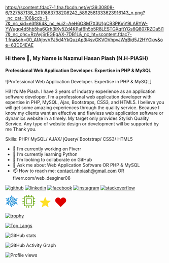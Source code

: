 https://scontent.fdac7-1.fna.fbcdn.net/v/t39.30808-6/327587138_2019863738208242_5892581333623916143_n.png?_nc_cat=106&ccb=1-7&_nc_sid=e3f864&_nc_eui2=AeH6O8M7X3U1gCB3PKmY9LARYW-YWugq4d5hb5ha6Crh3iKy5Zd4KPaf6h5b5R8LESTGXqftYGs6Q807RZDa5I17&_nc_ohc=RzAyjSrEGEgAX-7DB1L&_nc_ht=scontent.fdac7-1.fna&oh=00_AfAjbvVPJ5d4YkQuzAp3i4svGKVOVhpvJWqBid5J2HYGkw&oe=63DE4EAE
### Hi there 👋, My Name is Nazmul Hasan Piash (N.H-PIASH)
#### Professional Web Application Developer. Expertise in PHP & MySQL
![Professional Web Application Developer. Expertise in PHP & MySQL]

Hi! It’s Me Piash. I have 3 years of industry experience as an application software developer. I’m a professional web application developer with expertise in PHP, MySQL, Ajax, Bootstraps, CSS3, and HTML5. I believe you will get some amazing experiences through the quality service. Because I know my clients want an effective and flawless web application software or dynamics website in a timely. My target only provides Stylish Quality Service. Any type of website design or development will be supported by me 
Thank you.

Skills: PHP/ MySQL/ AJAX/ jQuery/ Bootstrap/ CSS3/ HTML5

- 🔭 I’m currently working on Fiverr  
- 🌱 I’m currently learning Python 
- 👯 I’m looking to collaborate on GitHub 
- 💬 Ask me about Web Application Software OR PHP & MySQL 
- 📫 How to reach me: contact.nhpiash@gmail.com OR fiverr.com/web_desginer08 


[<img src='https://cdn.jsdelivr.net/npm/simple-icons@3.0.1/icons/github.svg' alt='github' height='40'>](https://github.com/nhpiash)  [<img src='https://cdn.jsdelivr.net/npm/simple-icons@3.0.1/icons/linkedin.svg' alt='linkedin' height='40'>](https://www.linkedin.com/in/nhpiash/)  [<img src='https://cdn.jsdelivr.net/npm/simple-icons@3.0.1/icons/facebook.svg' alt='facebook' height='40'>](https://www.facebook.com/webdesginer08)  [<img src='https://cdn.jsdelivr.net/npm/simple-icons@3.0.1/icons/instagram.svg' alt='instagram' height='40'>](https://www.instagram.com/nh.piash//)  [<img src='https://cdn.jsdelivr.net/npm/simple-icons@3.0.1/icons/stackoverflow.svg' alt='stackoverflow' height='40'>](https://stackoverflow.com/users/nhpiash)  

<a href='https://archiveprogram.github.com/'><img src='https://raw.githubusercontent.com/acervenky/animated-github-badges/master/assets/acbadge.gif' width='40' height='40'></a> <a href='https://docs.github.com/en/developers'><img src='https://raw.githubusercontent.com/acervenky/animated-github-badges/master/assets/devbadge.gif' width='40' height='40'></a> <a href='https://stars.github.com/'><img src='https://raw.githubusercontent.com/acervenky/animated-github-badges/master/assets/starbadge.gif' width='35' height='35'></a> <a href='https://docs.github.com/en/github/supporting-the-open-source-community-with-github-sponsors'><img src='https://raw.githubusercontent.com/acervenky/animated-github-badges/master/assets/sponsorbadge.gif' width='35' height='35'></a> 

[![trophy](https://github-profile-trophy.vercel.app/?username=nhpiash)](https://github.com/ryo-ma/github-profile-trophy)

[![Top Langs](https://github-readme-stats.vercel.app/api/top-langs/?username=nhpiash)](https://github.com/anuraghazra/github-readme-stats)

![GitHub stats](https://github-readme-stats.vercel.app/api?username=nhpiash&show_icons=true)  

![GitHub Activity Graph](https://activity-graph.herokuapp.com/graph?username=nhpiash)  

![Profile views](https://gpvc.arturio.dev/nhpiash)  
